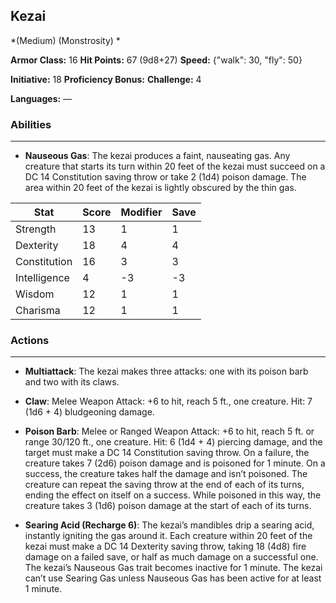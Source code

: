 ## Kezai
*(Medium) (Monstrosity) *

**Armor Class:** 16
**Hit Points:** 67 (9d8+27)
**Speed:** {"walk": 30, "fly": 50}

**Initiative:** 18
**Proficiency Bonus:**
**Challenge:** 4

**Languages:** —

### Abilities
 --- 
- **Nauseous Gas**: The kezai produces a faint, nauseating gas. Any creature that starts its turn within 20 feet of the kezai must succeed on a DC 14 Constitution saving throw or take 2 (1d4) poison damage. The area within 20 feet of the kezai is lightly obscured by the thin gas.



| Stat | Score | Modifier | Save |
| ---- | ---- | ---- | ---- |
| Strength | 13 | 1 | 1 |
| Dexterity | 18 | 4 | 4 |
| Constitution | 16 | 3 | 3 |
| Intelligence | 4 | -3 | -3 |
| Wisdom | 12 | 1 | 1 |
| Charisma | 12 | 1 | 1 |

### Actions
 --- 
- **Multiattack**: The kezai makes three attacks: one with its poison barb and two with its claws.

- **Claw**: Melee Weapon Attack: +6 to hit, reach 5 ft., one creature. Hit: 7 (1d6 + 4) bludgeoning damage.

- **Poison Barb**: Melee or Ranged Weapon Attack: +6 to hit, reach 5 ft. or range 30/120 ft., one creature. Hit: 6 (1d4 + 4) piercing damage, and the target must make a DC 14 Constitution saving throw. On a failure, the creature takes 7 (2d6) poison damage and is poisoned for 1 minute. On a success, the creature takes half the damage and isn’t poisoned. The creature can repeat the saving throw at the end of each of its turns, ending the effect on itself on a success. While poisoned in this way, the creature takes 3 (1d6) poison damage at the start of each of its turns.

- **Searing Acid (Recharge 6)**: The kezai’s mandibles drip a searing acid, instantly igniting the gas around it. Each creature within 20 feet of the kezai must make a DC 14 Dexterity saving throw, taking 18 (4d8) fire damage on a failed save, or half as much damage on a successful one. The kezai’s Nauseous Gas trait becomes inactive for 1 minute. The kezai can’t use Searing Gas unless Nauseous Gas has been active for at least 1 minute.

